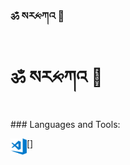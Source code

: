 ### ॐ སར༱ཀའ 🌌
<h1>ॐ སར༱ཀའ 🌌</h1>
### Languages and Tools:

[<img align="left" alt="Visual Studio Code" width="26px" src="https://raw.githubusercontent.com/github/explore/80688e429a7d4ef2fca1e82350fe8e3517d3494d/topics/visual-studio-code/visual-studio-code.png" />]

